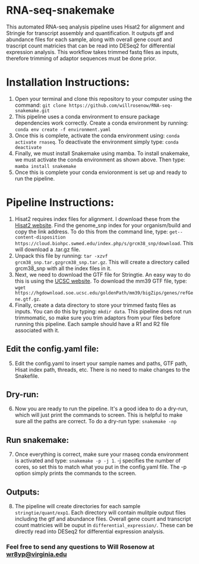 # RNA-seq-snakemake
This automated RNA-seq analysis pipeline uses Hisat2 for alignment and Stringie for transcript assembly and quantification. It outputs gtf and abundance files for each sample, along with overall gene count and trascript count matricies that can be read into DESeq2 for differential expression analysis. This workflow takes trimmed fastq files as inputs, therefore trimming of adaptor sequences must be done prior. 

# Installation Instructions:
1. Open your terminal and clone this repository to your computer using the command: `git clone https://github.com/willrosenow/RNA-seq-snakemake.git`
2. This pipeline uses a conda environment to ensure package dependencies work correctly. Create a conda environment by running: `conda env create -f environment.yaml`
3. Once this is complete, activate the conda environment using: `conda activate rnaseq`. To deactivate the environment simply type: `conda deactivate`
4. Finally, we must install Snakemake using mamba. To install snakemake, we must activate the conda environment as shown above. Then type: `mamba install snakemake`
5. Once this is complete your conda envioronment is set up and ready to run the pipeline.

# Pipeline Instructions:
1. Hisat2 requires index files for alignment. I download these from the [Hisat2 website](http://daehwankimlab.github.io/hisat2/download/). Find the genome_snp index for your organism/build and copy the link address. To do this from the command line, type: `get--content-disposition https://cloud.biohpc.swmed.edu/index.php/s/grcm38_snp/download`. This will download a .tar.gz file.
2. Unpack this file by running: `tar -xzvf grcm38_snp.tar.gzgrcm38_snp.tar.gz`. This will create a directory called grcm38_snp with all the index files in it.
3. Next, we need to download the GTF file for Stringtie. An easy way to do this is using the [UCSC website](https://hgdownload.soe.ucsc.edu/downloads.html#mouse). To download the mm39 GTF file, type: `wget https://hgdownload.soe.ucsc.edu/goldenPath/mm39/bigZips/genes/refGene.gtf.gz`. 
4. Finally, create a data directory to store your trimmed fastq files as inputs. You can do this by typing: `mkdir data`. This pipeline does not run trimmomatic, so make sure you trim adaptors from your files before running this pipeline. Each sample should have a R1 and R2 file associated with it. 

## Edit the config.yaml file:
5. Edit the config.yaml to insert your sample names and paths, GTF path, Hisat index path, threads, etc. There is no need to make changes to the Snakefile. 
## Dry-run:
6. Now you are ready to run the pipeline. It's a good idea to do a dry-run, which will just print the commands to screen. This is helpful to make sure all the paths are correct. To do a dry-run type: `snakemake -np`
## Run snakemake:
7. Once everything is correct, make sure your rnaseq conda environment is activated and type: `snakemake -p -j 1`. -j specifies the number of cores, so set this to match what you put in the config.yaml file. The -p option simply prints the commands to the screen. 
## Outputs:
8. The pipeline will create directories for each sample `stringtie/quant/exp1`. Each directory will contain mulitple output files including the gtf and abundance files. Overall gene count and transcript count matricies will be ouput in `differential_expression/`. These can be directly read into DESeq2 for differential expression analysis.

### Feel free to send any questions to Will Rosenow at wr8yp@virginia.edu

